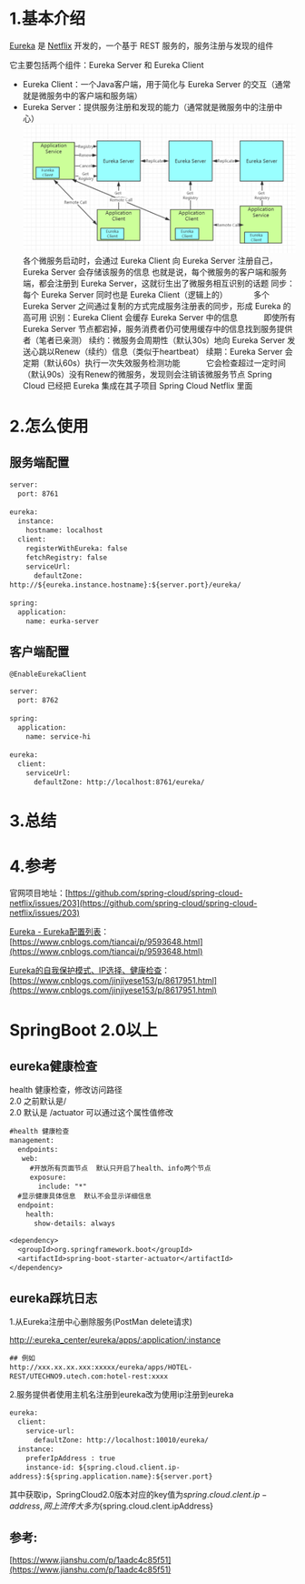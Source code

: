 # 1.基本介绍

[Eureka](https://github.com/Netflix/Eureka) 是 [Netflix](https://github.com/Netflix) 开发的，一个基于 REST 服务的，服务注册与发现的组件

它主要包括两个组件：Eureka Server 和 Eureka Client

* Eureka Client：一个Java客户端，用于简化与 Eureka Server 的交互（通常就是微服务中的客户端和服务端）
* Eureka Server：提供服务注册和发现的能力（通常就是微服务中的注册中心）
  ![img](/static/image/398358-20190722105850485-951984065.png)
  各个微服务启动时，会通过 Eureka Client 向 Eureka Server 注册自己，Eureka Server 会存储该服务的信息
  也就是说，每个微服务的客户端和服务端，都会注册到 Eureka Server，这就衍生出了微服务相互识别的话题
  同步：每个 Eureka Server 同时也是 Eureka Client（逻辑上的）
  　　　多个 Eureka Server 之间通过复制的方式完成服务注册表的同步，形成 Eureka 的高可用
  识别：Eureka Client 会缓存 Eureka Server 中的信息
  　　　即使所有 Eureka Server 节点都宕掉，服务消费者仍可使用缓存中的信息找到服务提供者（笔者已亲测）
  续约：微服务会周期性（默认30s）地向 Eureka Server 发送心跳以Renew（续约）信息（类似于heartbeat）
  续期：Eureka Server 会定期（默认60s）执行一次失效服务检测功能
  　　　它会检查超过一定时间（默认90s）没有Renew的微服务，发现则会注销该微服务节点
  Spring Cloud 已经把 Eureka 集成在其子项目 Spring Cloud Netflix 里面

# 2.怎么使用

## 服务端配置

```
server:
  port: 8761

eureka:
  instance:
    hostname: localhost
  client:
    registerWithEureka: false
    fetchRegistry: false
    serviceUrl:
      defaultZone: http://${eureka.instance.hostname}:${server.port}/eureka/

spring:
  application:
    name: eurka-server
```

## 客户端配置

```
@EnableEurekaClient
```

```
server:
  port: 8762

spring:
  application:
    name: service-hi

eureka:
  client:
    serviceUrl:
      defaultZone: http://localhost:8761/eureka/
```

# 3.总结

# 4.参考

官网项目地址：[https://github.com/spring-cloud/spring-cloud-netflix/issues/203](https://github.com/spring-cloud/spring-cloud-netflix/issues/203)

[Eureka - Eureka配置列表](https://www.cnblogs.com/tiancai/p/9593648.html)：[https://www.cnblogs.com/tiancai/p/9593648.html](https://www.cnblogs.com/tiancai/p/9593648.html)

[Eureka的自我保护模式、IP选择、健康检查](https://www.cnblogs.com/jinjiyese153/p/8617951.html)：[https://www.cnblogs.com/jinjiyese153/p/8617951.html](https://www.cnblogs.com/jinjiyese153/p/8617951.html)

# 

# SpringBoot 2.0以上

## eureka健康检查

health 健康检查，修改访问路径  
  2.0 之前默认是/  
  2.0 默认是 /actuator 可以通过这个属性值修改

```
#health 健康检查
management:
  endpoints:
   web:
     #开放所有页面节点  默认只开启了health、info两个节点
     exposure:
       include: "*"
  #显示健康具体信息  默认不会显示详细信息
  endpoint:
    health:
      show-details: always
```

```
<dependency>
  <groupId>org.springframework.boot</groupId>
  <artifactId>spring-boot-starter-actuator</artifactId>
</dependency>
```

## eureka踩坑日志

1.从Eureka注册中心删除服务\(PostMan delete请求\)

[http://:eureka\_center/eureka/apps/:application/:instance](http://:eureka_center/eureka/apps/:application/:instance)

```
## 例如
http://xxx.xx.xx.xxx:xxxxx/eureka/apps/HOTEL-REST/UTECHNO9.utech.com:hotel-rest:xxxx
```

2.服务提供者使用主机名注册到eureka改为使用ip注册到eureka

```
eureka:
  client:
    service-url:
      defaultZone: http://localhost:10010/eureka/
  instance:
    preferIpAddress : true
    instance-id: ${spring.cloud.client.ip-address}:${spring.application.name}:${server.port}
```

其中获取ip，SpringCloud2.0版本对应的key值为${spring.cloud.clent.ip-address},网上流传大多为${spring.cloud.clent.ipAddress}

## 参考:

[https://www.jianshu.com/p/1aadc4c85f51](https://www.jianshu.com/p/1aadc4c85f51)

